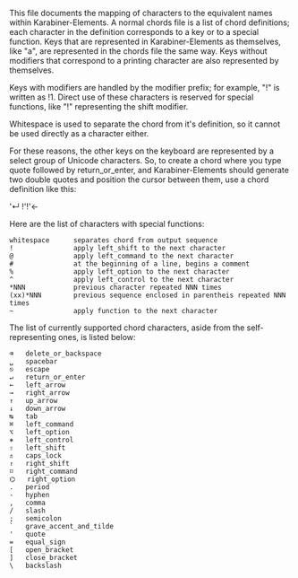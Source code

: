 This file documents the mapping of characters to the equivalent names within Karabiner-Elements. A normal chords file is a list of chord definitions; each character in the definition corresponds to a key or to a special function. Keys that are represented in Karabiner-Elements as themselves, like "a", are represented in the chords file the same way. Keys without modifiers that correspond to a printing character are also represented by themselves.

Keys with modifiers are handled by the modifier prefix; for example, "!" is written as !1. Direct use of these characters is reserved for special functions, like "!" representing the shift modifier.

Whitespace is used to separate the chord from it's definition, so it cannot be used directly as a character either.

For these reasons, the other keys on the keyboard are represented by a select group of Unicode characters. So, to create a chord where you type quote followed by return_or_enter, and Karabiner-Elements should generate two double quotes and position the cursor between them, use a chord definition like this:

'↵   !'!'←

Here are the list of characters with special functions:
```
whitespace      separates chord from output sequence
!               apply left_shift to the next character
@               apply left_command to the next character
#               at the beginning of a line, begins a comment
%               apply left_option to the next character
^               apply left_control to the next character
*NNN            previous character repeated NNN times
(xx)*NNN        previous sequence enclosed in parentheis repeated NNN times
~               apply function to the next character
```

The list of currently supported chord characters, aside from the self-representing ones, is listed below:

```
⌫   delete_or_backspace
␣   spacebar
⎋   escape
↵   return_or_enter
←   left_arrow
→   right_arrow
↑   up_arrow
↓   down_arrow
↹   tab
⌘   left_command
⌥   left_option
⎈   left_control
⇧   left_shift
⇯   caps_lock
↾   right_shift
⌑   right_command
⌬   right_option
.   period
-   hyphen
,   comma
/   slash
;   semicolon
`   grave_accent_and_tilde
'   quote
=   equal_sign
[   open_bracket
]   close_bracket
\   backslash
```

